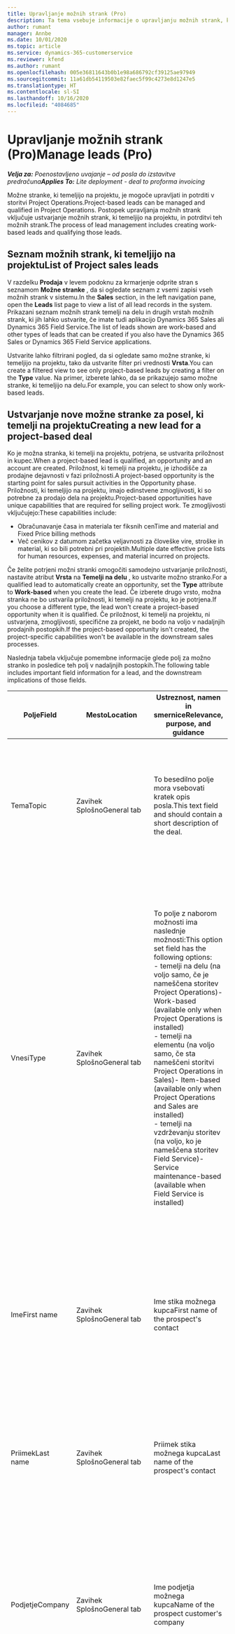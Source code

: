```yaml
---
title: Upravljanje možnih strank (Pro)
description: Ta tema vsebuje informacije o upravljanju možnih strank, ki temeljijo na projektu (Pro).
author: rumant
manager: Annbe
ms.date: 10/01/2020
ms.topic: article
ms.service: dynamics-365-customerservice
ms.reviewer: kfend
ms.author: rumant
ms.openlocfilehash: 005e36811643b0b1e98a686792cf39125ae97949
ms.sourcegitcommit: 11a61db54119503e82faec5f99c4273e8d1247e5
ms.translationtype: HT
ms.contentlocale: sl-SI
ms.lasthandoff: 10/16/2020
ms.locfileid: "4084685"
---
```

# <a name="manage-leads-pro"></a><span data-ttu-id="727ef-103">Upravljanje možnih strank (Pro)</span><span class="sxs-lookup"><span data-stu-id="727ef-103">Manage leads (Pro)</span></span>

<span data-ttu-id="727ef-104">_**Velja za:** Poenostavljeno uvajanje – od posla do izstavitve predračuna_</span><span class="sxs-lookup"><span data-stu-id="727ef-104">_**Applies To:** Lite deployment - deal to proforma invoicing_</span></span>

<span data-ttu-id="727ef-105">Možne stranke, ki temeljijo na projektu, je mogoče upravljati in potrditi v storitvi Project Operations.</span><span class="sxs-lookup"><span data-stu-id="727ef-105">Project-based leads can be managed and qualified in Project Operations.</span></span> <span data-ttu-id="727ef-106">Postopek upravljanja možnih strank vključuje ustvarjanje možnih strank, ki temeljijo na projektu, in potrditvi teh možnih strank.</span><span class="sxs-lookup"><span data-stu-id="727ef-106">The process of lead management includes creating work-based leads and qualifying those leads.</span></span> 

## <a name="list-of-project-sales-leads"></a><span data-ttu-id="727ef-107">Seznam možnih strank, ki temeljijo na projektu</span><span class="sxs-lookup"><span data-stu-id="727ef-107">List of Project sales leads</span></span>

<span data-ttu-id="727ef-108">V razdelku **Prodaja** v levem podoknu za krmarjenje odprite stran s seznamom **Možne stranke** , da si ogledate seznam z vsemi zapisi vseh možnih strank v sistemu.</span><span class="sxs-lookup"><span data-stu-id="727ef-108">In the **Sales** section, in the left navigation pane, open the **Leads** list page to view a list of all lead records in the system.</span></span> <span data-ttu-id="727ef-109">Prikazani seznam možnih strank temelji na delu in drugih vrstah možnih strank, ki jih lahko ustvarite, če imate tudi aplikacijo Dynamics 365 Sales ali Dynamics 365 Field Service.</span><span class="sxs-lookup"><span data-stu-id="727ef-109">The list of leads shown are work-based and other types of leads that can be created if you also have the Dynamics 365 Sales or Dynamics 365 Field Service applications.</span></span>

<span data-ttu-id="727ef-110">Ustvarite lahko filtrirani pogled, da si ogledate samo možne stranke, ki temeljijo na projektu, tako da ustvarite filter pri vrednosti **Vrsta**.</span><span class="sxs-lookup"><span data-stu-id="727ef-110">You can create a filtered view to see only project-based leads by creating a filter on the **Type** value.</span></span> <span data-ttu-id="727ef-111">Na primer, izberete lahko, da se prikazujejo samo možne stranke, ki temeljijo na delu.</span><span class="sxs-lookup"><span data-stu-id="727ef-111">For example, you can select to show only work-based leads.</span></span>

## <a name="creating-a-new-lead-for-a-project-based-deal"></a><span data-ttu-id="727ef-112">Ustvarjanje nove možne stranke za posel, ki temelji na projektu</span><span class="sxs-lookup"><span data-stu-id="727ef-112">Creating a new lead for a project-based deal</span></span>

<span data-ttu-id="727ef-113">Ko je možna stranka, ki temelji na projektu, potrjena, se ustvarita priložnost in kupec.</span><span class="sxs-lookup"><span data-stu-id="727ef-113">When a project-based lead is qualified, an opportunity and an account are created.</span></span> <span data-ttu-id="727ef-114">Priložnost, ki temelji na projektu, je izhodišče za prodajne dejavnosti v fazi priložnosti.</span><span class="sxs-lookup"><span data-stu-id="727ef-114">A project-based opportunity is the starting point for sales pursuit activities in the Opportunity phase.</span></span> <span data-ttu-id="727ef-115">Priložnosti, ki temeljijo na projektu, imajo edinstvene zmogljivosti, ki so potrebne za prodajo dela na projektu.</span><span class="sxs-lookup"><span data-stu-id="727ef-115">Project-based opportunities have unique capabilities that are required for selling project work.</span></span> <span data-ttu-id="727ef-116">Te zmogljivosti vključujejo:</span><span class="sxs-lookup"><span data-stu-id="727ef-116">These capabilities include:</span></span>

- <span data-ttu-id="727ef-117">Obračunavanje časa in materiala ter fiksnih cen</span><span class="sxs-lookup"><span data-stu-id="727ef-117">Time and material and Fixed Price billing methods</span></span>
- <span data-ttu-id="727ef-118">Več cenikov z datumom začetka veljavnosti za človeške vire, stroške in material, ki so bili potrebni pri projektih.</span><span class="sxs-lookup"><span data-stu-id="727ef-118">Multiple date effective price lists for human resources, expenses, and material incurred on projects.</span></span>

<span data-ttu-id="727ef-119">Če želite potrjeni možni stranki omogočiti samodejno ustvarjanje priložnosti, nastavite atribut **Vrsta** na **Temelji na delu** , ko ustvarite možno stranko.</span><span class="sxs-lookup"><span data-stu-id="727ef-119">For a qualified lead to automatically create an opportunity, set the **Type** attribute to **Work-based** when you create the lead.</span></span> <span data-ttu-id="727ef-120">Če izberete drugo vrsto, možna stranka ne bo ustvarila priložnosti, ki temelji na projektu, ko je potrjena.</span><span class="sxs-lookup"><span data-stu-id="727ef-120">If you choose a different type, the lead won't create a project-based opportunity when it is qualified.</span></span> <span data-ttu-id="727ef-121">Če priložnost, ki temelji na projektu, ni ustvarjena, zmogljivosti, specifične za projekt, ne bodo na voljo v nadaljnjih prodajnih postopkih.</span><span class="sxs-lookup"><span data-stu-id="727ef-121">If the project-based opportunity isn't created, the project-specific capabilities won't be available in the downstream sales processes.</span></span>

<span data-ttu-id="727ef-122">Naslednja tabela vključuje pomembne informacije glede polj za možno stranko in posledice teh polj v nadaljnjih postopkih.</span><span class="sxs-lookup"><span data-stu-id="727ef-122">The following table includes important field information for a lead, and the downstream implications of those fields.</span></span>

| <span data-ttu-id="727ef-123">**Polje**</span><span class="sxs-lookup"><span data-stu-id="727ef-123">**Field**</span></span> | <span data-ttu-id="727ef-124">**Mesto**</span><span class="sxs-lookup"><span data-stu-id="727ef-124">**Location**</span></span> | <span data-ttu-id="727ef-125">**Ustreznost, namen in smernice**</span><span class="sxs-lookup"><span data-stu-id="727ef-125">**Relevance, purpose, and guidance**</span></span> | <span data-ttu-id="727ef-126">**Nadaljnji vpliv**</span><span class="sxs-lookup"><span data-stu-id="727ef-126">**Downstream impact**</span></span> |
| --- | --- | --- | --- |
| <span data-ttu-id="727ef-127">Tema</span><span class="sxs-lookup"><span data-stu-id="727ef-127">Topic</span></span> | <span data-ttu-id="727ef-128">Zavihek Splošno</span><span class="sxs-lookup"><span data-stu-id="727ef-128">General tab</span></span> | <span data-ttu-id="727ef-129">To besedilno polje mora vsebovati kratek opis posla.</span><span class="sxs-lookup"><span data-stu-id="727ef-129">This text field and should contain a short description of the deal.</span></span> | <span data-ttu-id="727ef-130">Tema možne stranke bo privzeto nastavljena kot tema priložnosti ter ime ponudbe in projektna pogodba.</span><span class="sxs-lookup"><span data-stu-id="727ef-130">The topic of the lead will default as the topic of the Opportunity, and the name of Quote and Project contract.</span></span> |
| <span data-ttu-id="727ef-131">Vnesi</span><span class="sxs-lookup"><span data-stu-id="727ef-131">Type</span></span> | <span data-ttu-id="727ef-132">Zavihek Splošno</span><span class="sxs-lookup"><span data-stu-id="727ef-132">General tab</span></span> | <span data-ttu-id="727ef-133">To polje z naborom možnosti ima naslednje možnosti:</span><span class="sxs-lookup"><span data-stu-id="727ef-133">This option set field has the following options:</span></span></br><span data-ttu-id="727ef-134">- temelji na delu (na voljo samo, če je nameščena storitev Project Operations)</span><span class="sxs-lookup"><span data-stu-id="727ef-134">- Work-based (available only when Project Operations is installed)</span></span></br><span data-ttu-id="727ef-135">- temelji na elementu (na voljo samo, če sta nameščeni storitvi Project Operations in Sales)</span><span class="sxs-lookup"><span data-stu-id="727ef-135">- Item-based (available only when Project Operations and Sales are installed)</span></span></br><span data-ttu-id="727ef-136">- temelji na vzdrževanju storitev (na voljo, ko je nameščena storitev Field Service)</span><span class="sxs-lookup"><span data-stu-id="727ef-136">- Service maintenance-based (available when Field Service is installed)</span></span> | <span data-ttu-id="727ef-137">Ko je vrednost tega polja nastavljena na **Temelji na delu** pri možni stranki, je možna stranka potrjena za ustvarjanje priložnosti, ki temelji na projektu.</span><span class="sxs-lookup"><span data-stu-id="727ef-137">When the value of this field is set to **Work-based** on the lead, the lead is qualified to create a Project-based Opportunity.</span></span> <span data-ttu-id="727ef-138">Priložnost, ki temelji na projektu, je potrebna za omogočanje vseh razširitev in funkcij, specifičnih za projekt, v nadaljnjem prodajnem postopku za ta posel.</span><span class="sxs-lookup"><span data-stu-id="727ef-138">A project-based opportunity is required to enable all project-specific extensions and functionality in the downstream sales process for this deal.</span></span> |
| <span data-ttu-id="727ef-139">Ime</span><span class="sxs-lookup"><span data-stu-id="727ef-139">First name</span></span> | <span data-ttu-id="727ef-140">Zavihek Splošno</span><span class="sxs-lookup"><span data-stu-id="727ef-140">General tab</span></span> | <span data-ttu-id="727ef-141">Ime stika možnega kupca</span><span class="sxs-lookup"><span data-stu-id="727ef-141">First name of the prospect's contact</span></span> | <span data-ttu-id="727ef-142">Ko je možna stranka potrjena, se ustvarijo kupec, stik in priložnost.</span><span class="sxs-lookup"><span data-stu-id="727ef-142">When the lead is qualified, an account, contact, and opportunity are created.</span></span> <span data-ttu-id="727ef-143">Tu nastavljena vrednost je ime stika.</span><span class="sxs-lookup"><span data-stu-id="727ef-143">The first name of the contact is the value set here.</span></span> |
| <span data-ttu-id="727ef-144">Priimek</span><span class="sxs-lookup"><span data-stu-id="727ef-144">Last name</span></span> | <span data-ttu-id="727ef-145">Zavihek Splošno</span><span class="sxs-lookup"><span data-stu-id="727ef-145">General tab</span></span> | <span data-ttu-id="727ef-146">Priimek stika možnega kupca</span><span class="sxs-lookup"><span data-stu-id="727ef-146">Last name of the prospect's contact</span></span> | <span data-ttu-id="727ef-147">Ko je možna stranka potrjena, se ustvarijo kupec, stik in priložnost.</span><span class="sxs-lookup"><span data-stu-id="727ef-147">When the lead is qualified, an account, contact, and opportunity are created.</span></span> <span data-ttu-id="727ef-148">Tu nastavljena vrednost je priimek stika.</span><span class="sxs-lookup"><span data-stu-id="727ef-148">The last name of the contact is the value set here.</span></span> |
| <span data-ttu-id="727ef-149">Podjetje</span><span class="sxs-lookup"><span data-stu-id="727ef-149">Company</span></span> | <span data-ttu-id="727ef-150">Zavihek Splošno</span><span class="sxs-lookup"><span data-stu-id="727ef-150">General tab</span></span> | <span data-ttu-id="727ef-151">Ime podjetja možnega kupca</span><span class="sxs-lookup"><span data-stu-id="727ef-151">Name of the prospect customer's company</span></span> | <span data-ttu-id="727ef-152">Ko je možna stranka potrjena, se ustvarijo kupec, stik in priložnost.</span><span class="sxs-lookup"><span data-stu-id="727ef-152">When the lead is qualified, an account, contact, and opportunity are created.</span></span> <span data-ttu-id="727ef-153">Tu nastavljena vrednost je ime ustvarjenega kupca.</span><span class="sxs-lookup"><span data-stu-id="727ef-153">The name of the account created is the value set here.</span></span> |
| <span data-ttu-id="727ef-154">Valuta</span><span class="sxs-lookup"><span data-stu-id="727ef-154">Currency</span></span> | <span data-ttu-id="727ef-155">Zavihek »Podrobnosti«</span><span class="sxs-lookup"><span data-stu-id="727ef-155">Details tab</span></span> | <span data-ttu-id="727ef-156">Valuta možnega kupca</span><span class="sxs-lookup"><span data-stu-id="727ef-156">Prospect customer's currency</span></span> | <span data-ttu-id="727ef-157">Ko je možna stranka potrjena, se ustvarijo kupec, stik in priložnost.</span><span class="sxs-lookup"><span data-stu-id="727ef-157">When the lead is qualified, an account, contact, and opportunity are created.</span></span> <span data-ttu-id="727ef-158">Tu nastavljena vrednost je valuta ustvarjenega kupca.</span><span class="sxs-lookup"><span data-stu-id="727ef-158">The currency of the account created is the value set here.</span></span> |

## <a name="qualify-a-new-project-based-lead"></a><span data-ttu-id="727ef-159">Potrjevanje nove možne stranke, ki temelji na projektu</span><span class="sxs-lookup"><span data-stu-id="727ef-159">Qualify a new project-based lead</span></span>

<span data-ttu-id="727ef-160">Možne stranke, ki imajo vrednost **Vrsta** nastavljeno na **Temelji na delu** , se imenujejo možne stranke, ki temeljijo na projektu.</span><span class="sxs-lookup"><span data-stu-id="727ef-160">Leads that have the **Type** value set to **Work-based** are called project-based leads.</span></span> <span data-ttu-id="727ef-161">Ko je potrjena možna stranka, ki temelji na projektu, se ustvari naslednje:</span><span class="sxs-lookup"><span data-stu-id="727ef-161">When a project-based lead is qualified, the following is created:</span></span>

- <span data-ttu-id="727ef-162">Kupec, ki uporablja polje **Podjetje** pri možni stranki.</span><span class="sxs-lookup"><span data-stu-id="727ef-162">An account that uses the **Company** field from the lead.</span></span>
- <span data-ttu-id="727ef-163">Zapis stika, povezan s kupcem na podlagi vrednosti v poljih **Ime** in **Priimek** pri možni stranki.</span><span class="sxs-lookup"><span data-stu-id="727ef-163">A contact record associated to the account based on the values in the **First Name** and **Last Name** fields on the lead.</span></span>
- <span data-ttu-id="727ef-164">Priložnost, ki temelji na projektu, ima polje **Vrsta** nastavljeno na **Temelji na delu**.</span><span class="sxs-lookup"><span data-stu-id="727ef-164">A project-based opportunity that has the **Type** field set to &quot;**Work-based**.</span></span>

<span data-ttu-id="727ef-165">Za podrobnejše informacije o potrjevanju možnih strank glejte[Potrjevanje ali pretvorba možnih strank](https://docs.microsoft.com/dynamics365/sales-enterprise/qualify-lead-convert-opportunity-sales).</span><span class="sxs-lookup"><span data-stu-id="727ef-165">For more detailed information on qualifying leads, see[Qualify or convert leads](https://docs.microsoft.com/dynamics365/sales-enterprise/qualify-lead-convert-opportunity-sales).</span></span>

## <a name="business-process-flow-for-project-based-deals"></a><span data-ttu-id="727ef-166">Potek poslovnega procesa za posle, ki temeljijo na projektu</span><span class="sxs-lookup"><span data-stu-id="727ef-166">Business process flow for project-based deals</span></span>

<span data-ttu-id="727ef-167">Za posle, ki temeljijo na projektu, v storitvi Project Operations so podprti naslednji poteki poslovnih procesov:</span><span class="sxs-lookup"><span data-stu-id="727ef-167">The following business process flows are supported for project-based deals in Project Operations:</span></span>

- <span data-ttu-id="727ef-168">Poslovni proces od možne stranke do priložnosti</span><span class="sxs-lookup"><span data-stu-id="727ef-168">Lead to Opportunity business process</span></span>
- <span data-ttu-id="727ef-169">Prodajni proces priložnosti</span><span class="sxs-lookup"><span data-stu-id="727ef-169">Opportunity sales process</span></span>

<span data-ttu-id="727ef-170">Poslovni proces od možne stranke do priložnosti podpira naslednje stopnje:</span><span class="sxs-lookup"><span data-stu-id="727ef-170">The Lead to Opportunity business process supports the following stages:</span></span>

| <span data-ttu-id="727ef-171">Ime stopnje</span><span class="sxs-lookup"><span data-stu-id="727ef-171">Stage name</span></span> | <span data-ttu-id="727ef-172">Preslikana entiteta</span><span class="sxs-lookup"><span data-stu-id="727ef-172">Mapped entity</span></span> | <span data-ttu-id="727ef-173">Funkcionalnost</span><span class="sxs-lookup"><span data-stu-id="727ef-173">Functionality</span></span> |
| --- | --- | --- |
| <span data-ttu-id="727ef-174">Kvalificiraj</span><span class="sxs-lookup"><span data-stu-id="727ef-174">Qualify</span></span> | <span data-ttu-id="727ef-175">Možna stranka</span><span class="sxs-lookup"><span data-stu-id="727ef-175">Lead</span></span> | <span data-ttu-id="727ef-176">Potrdite možno stranko za ustvarjanje kupca, stika in priložnosti.</span><span class="sxs-lookup"><span data-stu-id="727ef-176">Qualify the lead to create an account, contact, and an opportunity.</span></span> |
| <span data-ttu-id="727ef-177">Razvoj</span><span class="sxs-lookup"><span data-stu-id="727ef-177">Develop</span></span> | <span data-ttu-id="727ef-178">Priložnost</span><span class="sxs-lookup"><span data-stu-id="727ef-178">Opportunity</span></span> | <span data-ttu-id="727ef-179">Razvijte priložnost za dodajanje več informacij o vključenem delu, ključnih zainteresiranih skupinah in konkurenci.</span><span class="sxs-lookup"><span data-stu-id="727ef-179">Develop the opportunity to add more information on the work involved, key stakeholders, and competition.</span></span> |
| <span data-ttu-id="727ef-180">Predlaganje</span><span class="sxs-lookup"><span data-stu-id="727ef-180">Propose</span></span> | <span data-ttu-id="727ef-181">Priložnost</span><span class="sxs-lookup"><span data-stu-id="727ef-181">Opportunity</span></span> | <span data-ttu-id="727ef-182">Razvijte predlog in pridobite odobritev od skupine za notranji pregled.</span><span class="sxs-lookup"><span data-stu-id="727ef-182">Develop the proposal and get approval from the internal review team.</span></span> |
| <span data-ttu-id="727ef-183">Zaprto</span><span class="sxs-lookup"><span data-stu-id="727ef-183">Close</span></span> | <span data-ttu-id="727ef-184">Priložnost</span><span class="sxs-lookup"><span data-stu-id="727ef-184">Opportunity</span></span> | <span data-ttu-id="727ef-185">Pridobite priložnost za sklenitev posla.</span><span class="sxs-lookup"><span data-stu-id="727ef-185">Win the opportunity to close the deal.</span></span> |
